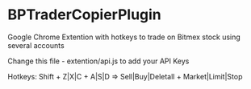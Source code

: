 # BPTraderCopierPlugin
Google Chrome Extention with hotkeys to trade on Bitmex stock using several accounts

Change this file - extention/api.js to add your API Keys

Hotkeys:
Shift + Z|X|C + A|S|D => Sell|Buy|Deletall + Market|Limit|Stop
